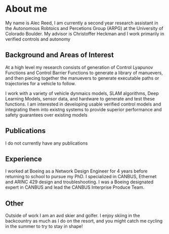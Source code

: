 # About me
My name is Alec Reed, I am currently a second year research assistant in the Autonomous Robtoics and Percetions Group (ARPG) at the University of Colorado Boulder. My advisor is Christoffer Heckman and I work primarily in verified controls and autonomy

## Background and Areas of Interest
At a high level my research consists of generation of Control Lyapunov Functions and Control Barrier Functions to generate a library of manuevers, and then piecing together the manuevers to generate executable paths or trajectories for a vehicle to follow. 

I work with a variety of vehicle dynmaics models, SLAM algorithms, Deep Learning Models, sensor data, and hardware to generate and test these functions. I am interested in developing usable verified control models and integrating them into existng systems to provide superior performance and safety guarantees over existing models

## Publications
I do not currently have any publications


## Experience 
I worked at Boeing as a Network Design Engineer for 4 years before returning to school to pursue my PhD. I specialized in CANBUS, Ethernet and ARINC 429 design and troubleshooting. I was a Boeing designated expert in CANBUS and lead the CANBUS Interprise Produce Team.

## Other
Outside of work I am an avd skier and golfer. I enjoy skiing in the backcountry as much as I do on the resort, and you might catch me cycling in the summer to try to stay in shape!
